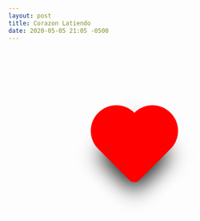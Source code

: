 ```yaml
---
layout: post
title: Corazon Latiendo
date: 2020-05-05 21:05 -0500
---
```


<style>
    .container {
        display: grid;
        justify-items: center;
        align-items: center;
        height: 400px;
    }
    .container * {
        box-sizing: border-box;
    }
    .heart {
        height: 100px;
        width: 100px;
        background-color: red;
        transform: rotate(45deg);
        border-bottom-right-radius: 1em;
        box-shadow: 10px 10px 40px;
        animation: latir 1.2s linear infinite;
    }
    .heart::after {
        border-radius: 50% 50% 0 0;
        background-color: red;
        top: -50px;
    }
    .heart::before {
        border-radius: 50% 0 0 50%;
        background-color: red;
        left: -50px;
    }
    .heart::after, .heart::before {
        content: '';
        position: absolute;
        width: 100px;
        height: 100px;
    }
    @keyframes latir {
        0% {
            transform: rotate(45deg) scale(1);
        }
        25% {
            transform: rotate(45deg) scale(1.2);
        }
        50% {
            transform: rotate(45deg) scale(.8);
        }
        75% {
            transform: rotate(45deg) scale(1.2);
        }
        100% {
            transform: rotate(45deg) scale(1);
        }
    }
</style>

<div class="container">
    <div class="heart"></div>
</div>
